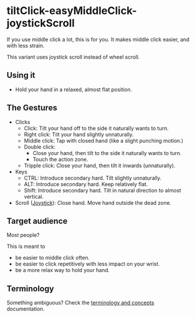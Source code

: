 # tiltClick-easyMiddleClick-joystickScroll

If you use middle click a lot, this is for you. It makes middle click easier, and with less strain.

This variant uses joystick scroll instead of wheel scroll.

## Using it

* Hold your hand in a relaxed, almost flat position.

## The Gestures

* Clicks
    * Click: Tilt your hand off to the side it naturally wants to turn.
    * Right click: Tilt your hand slightly unnaturally.
    * Middle click: Tap with closed hand (like a slight punching motion.)
    * Double click:
      * Close your hand, then tilt to the side it naturally wants to turn.
      * Touch the action zone.
    * Tripple click: Close your hand, then tilt it inwards (unnaturally).
* Keys <!-- (nice to haves) -->
    * CTRL: Introduce secondary hard. Tilt slightly unnaturally.
    * ALT: Introduce secondary hard. Keep relatively flat.
    * Shift: Introduce secondary hard. Tilt in natural direction to almost vertical.
* Scroll ([Joystick](https://github.com/ksandom/handWavey/blob/main/docs/user/howTo/vnc.md)): Close hand. Move hand outside the dead zone.

## Target audience

Most people?

This is meant to

* be easier to middle click often.
* be easier to click repetitively with less impact on your wrist.
* be a more relax way to hold your hand.

## Terminology

Something ambiguous? Check the [terminology and concepts](https://github.com/ksandom/handWavey/blob/main/docs/terminologyAndConcepts.md) documentation.
